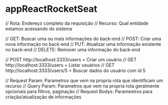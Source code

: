 # appReactRocketSeat
// Rota: Endereço completo da requisição
// Recurso: Qual entidade estamos acessando do sistema

// GET: Buscar uma ou mais informações do back-end
// POST: Criar uma nova informação no back-end
// PUT: Atualizar uma informação existente no back-end
// DELETE: Remover uma informação do back-end

// POST http://localhost:3333/users = Criar um usuário
// GET http://localhost:3333/users = Listar usuários
// GET http://localhost:3333/users/5 = Buscar dados do usuário com id 5

// Request Param: Parametros que vem na propria rota que identificam um recurso
// Query Param: Parametros que vem na propria rota geralmente opcionais para filtros, paginação
// Request Bodys: Paramestros para criação/atualização de informações